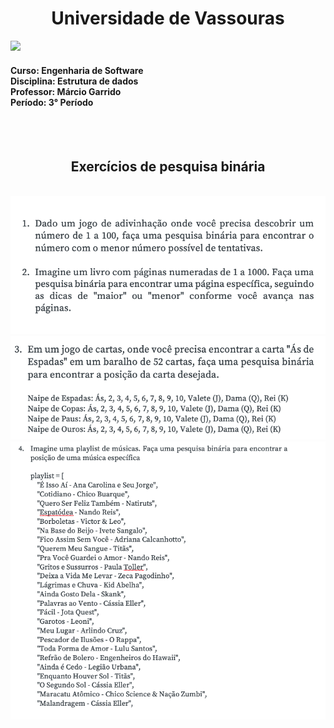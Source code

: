 <h1 align="center"> Universidade de Vassouras</h1>
<img src="https://universidadedevassouras.edu.br/wp-content/uploads/2021/12/logo_horizontal_univasso.svg">

<h4>Curso: Engenharia de Software<br>
Disciplina: Estrutura de dados<br>
Professor: Márcio Garrido<br>
Período: 3° Período</h4>
<br>
<br>
<h2 align="center"> Exercícios de pesquisa binária</h2>
<br>
<img src="./img/exercicio1.png">
<img src="./img/exercicio2.png">
<img src="./img/exercicio3.png">